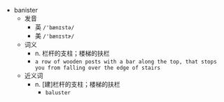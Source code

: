 - banister
  - 发音
    - 英 `/'bænɪstə/`
    - 美 `/'bænɪstɚ/`
  - 词义
    - n. 栏杆的支柱；楼梯的扶栏
    - `a row of wooden posts with a bar along the top, that stops you from falling over the edge of stairs`
  - 近义词
    - n. [建]栏杆的支柱；楼梯的扶栏
      - `baluster`
